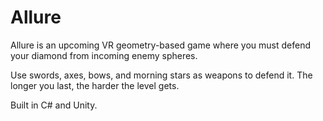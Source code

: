 # Allure
 
Allure is an upcoming VR geometry-based game where you must defend your diamond from incoming enemy spheres.

Use swords, axes, bows, and morning stars as weapons to defend it. The longer you last, the harder the level gets.

Built in C# and Unity.
